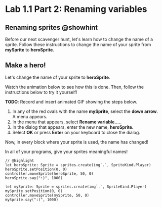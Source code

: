 # Lab 1.1 Part 2: Renaming variables

## Renaming sprites @showhint

Before our next scavenger hunt, let's learn how to change the name
of a sprite. Follow these instructions to change the
name of your sprite from **mySprite** to **heroSprite**.

## Make a hero!

Let's change the name of your sprite to **heroSprite**.

Watch the animation below to see how this is done.
Then, follow the instructions below to try it yourself!

**TODO**: Record and insert animated GIF showing the steps below.

1.   In any of the red ovals with the name **mySprite**,
select the **down arrow**. A menu appears.
1.   In the menu that appears, select **Rename variable....**.
1.   In the dialog that appears, enter the new name, **heroSprite**.
1.   Select **OK** or press **Enter** on your keyboard to close the dialog.

Now, in every block where your sprite is used, the name has changed!

In all of your programs, give your sprites meaningful names!

```blocks
// @highlight
let heroSprite: Sprite = sprites.create(img`.`, SpriteKind.Player)
heroSprite.setPosition(0, 0)
controller.moveSprite(heroSprite, 50, 0)
heroSprite.say(":)", 1000)
```

```template
let mySprite: Sprite = sprites.create(img`.`, SpriteKind.Player)
mySprite.setPosition(0, 0)
controller.moveSprite(mySprite, 50, 0)
mySprite.say(":)", 1000)
```
